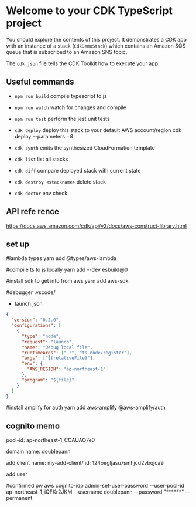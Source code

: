 # Welcome to your CDK TypeScript project

You should explore the contents of this project. It demonstrates a CDK app with an instance of a stack (`CdkDemoStack`)
which contains an Amazon SQS queue that is subscribed to an Amazon SNS topic.

The `cdk.json` file tells the CDK Toolkit how to execute your app.

## Useful commands

* `npm run build`   compile typescript to js
* `npm run watch`   watch for changes and compile
* `npm run test`    perform the jest unit tests
* `cdk deploy`      deploy this stack to your default AWS account/region
   cdk deploy --parameters <var>=8

* `cdk synth`       emits the synthesized CloudFormation template

* `cdk list`       list all stacks
* `cdk diff`        compare deployed stack with current state
* `cdk destroy <stackname>`       delete stack
* `cdk doctor`       env check

## API refe rence
https://docs.aws.amazon.com/cdk/api/v2/docs/aws-construct-library.html


## set up
#lambda types
yarn add @types/aws-lambda

#compile ts to js locally
yarn add --dev esbuild@0

#install sdk to get info from aws
yarn add aws-sdk

#debugger
.vscode/
  - launch.json 
```json
{
  "version": "0.2.0",
  "configurations": [
    {
      "type": "node",
      "request": "launch",
      "name": "Debug local file",
      "runtimeArgs": ["-r", "ts-node/register"],
      "args": ["${relativeFile}"],
      "env": {
        "AWS_REGION": "ap-northeast-1"
      },
      "program": "${file}"
    }
  ]
}
```
#install amplify for auth
yarn add aws-amplify @aws-amplify/auth

## cognito memo
pool-id: ap-northeast-1_CCAUAO7e0

domain name: doublepann

add client name: my-add-client/ id: 124oegljasu7smhjcd2vbqjca9

add user

#confirmed pw
aws cognito-idp admin-set-user-password --user-pool-id ap-northeast-1_iQFKr2JKM --username doublepann --password "******" --permanent